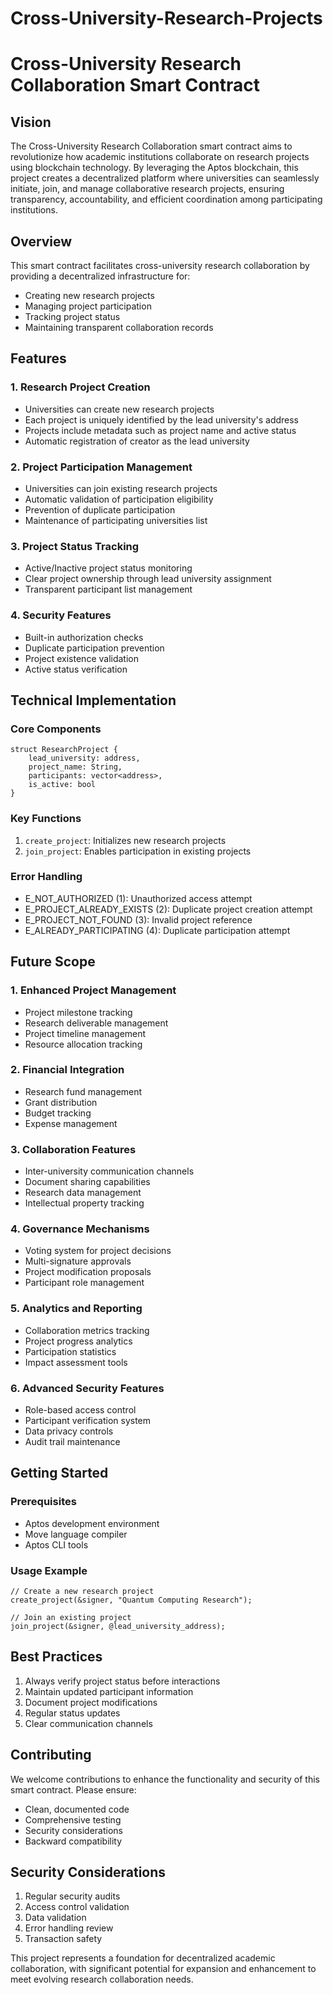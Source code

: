 # Cross-University-Research-Projects

# Cross-University Research Collaboration Smart Contract

## Vision
The Cross-University Research Collaboration smart contract aims to revolutionize how academic institutions collaborate on research projects using blockchain technology. By leveraging the Aptos blockchain, this project creates a decentralized platform where universities can seamlessly initiate, join, and manage collaborative research projects, ensuring transparency, accountability, and efficient coordination among participating institutions.

## Overview
This smart contract facilitates cross-university research collaboration by providing a decentralized infrastructure for:
- Creating new research projects
- Managing project participation
- Tracking project status
- Maintaining transparent collaboration records

## Features

### 1. Research Project Creation
- Universities can create new research projects
- Each project is uniquely identified by the lead university's address
- Projects include metadata such as project name and active status
- Automatic registration of creator as the lead university

### 2. Project Participation Management
- Universities can join existing research projects
- Automatic validation of participation eligibility
- Prevention of duplicate participation
- Maintenance of participating universities list

### 3. Project Status Tracking
- Active/Inactive project status monitoring
- Clear project ownership through lead university assignment
- Transparent participant list management

### 4. Security Features
- Built-in authorization checks
- Duplicate participation prevention
- Project existence validation
- Active status verification

## Technical Implementation

### Core Components
```move
struct ResearchProject {
    lead_university: address,
    project_name: String,
    participants: vector<address>,
    is_active: bool
}
```

### Key Functions
1. `create_project`: Initializes new research projects
2. `join_project`: Enables participation in existing projects

### Error Handling
- E_NOT_AUTHORIZED (1): Unauthorized access attempt
- E_PROJECT_ALREADY_EXISTS (2): Duplicate project creation attempt
- E_PROJECT_NOT_FOUND (3): Invalid project reference
- E_ALREADY_PARTICIPATING (4): Duplicate participation attempt

## Future Scope

### 1. Enhanced Project Management
- Project milestone tracking
- Research deliverable management
- Project timeline management
- Resource allocation tracking

### 2. Financial Integration
- Research fund management
- Grant distribution
- Budget tracking
- Expense management

### 3. Collaboration Features
- Inter-university communication channels
- Document sharing capabilities
- Research data management
- Intellectual property tracking

### 4. Governance Mechanisms
- Voting system for project decisions
- Multi-signature approvals
- Project modification proposals
- Participant role management

### 5. Analytics and Reporting
- Collaboration metrics tracking
- Project progress analytics
- Participation statistics
- Impact assessment tools

### 6. Advanced Security Features
- Role-based access control
- Participant verification system
- Data privacy controls
- Audit trail maintenance

## Getting Started

### Prerequisites
- Aptos development environment
- Move language compiler
- Aptos CLI tools

### Usage Example
```move
// Create a new research project
create_project(&signer, "Quantum Computing Research");

// Join an existing project
join_project(&signer, @lead_university_address);
```

## Best Practices
1. Always verify project status before interactions
2. Maintain updated participant information
3. Document project modifications
4. Regular status updates
5. Clear communication channels

## Contributing
We welcome contributions to enhance the functionality and security of this smart contract. Please ensure:
- Clean, documented code
- Comprehensive testing
- Security considerations
- Backward compatibility

## Security Considerations
1. Regular security audits
2. Access control validation
3. Data validation
4. Error handling review
5. Transaction safety

This project represents a foundation for decentralized academic collaboration, with significant potential for expansion and enhancement to meet evolving research collaboration needs.
